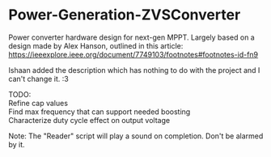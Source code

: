 # Power-Generation-ZVSConverter
Power converter hardware design for next-gen MPPT. 
Largely based on a design made by Alex Hanson, outlined in this article:
https://ieeexplore.ieee.org/document/7749103/footnotes#footnotes-id-fn9

Ishaan added the description which has nothing to do with the project and I can't change it. :3

TODO:  
  Refine cap values  
  Find max frequency that can support needed boosting  
  Characterize duty cycle effect on output voltage

Note: The "Reader" script will play a sound on completion. Don't be alarmed by it.
